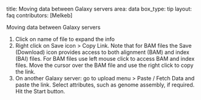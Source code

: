 title: Moving data between Galaxy servers
area: data
box_type: tip
layout: faq
contributors: [Melkeb]


Moving data between Galaxy servers

1. Click on name of file to expand the info
2. Right click on Save icon > Copy Link. Note that for BAM files the Save (Download) icon provides access to both alignment (BAM) and index (BAI) files. For BAM files use left mouse click to access BAM and index files. Move the cursor over the BAM file and use the right click to copy the link.
3. On another Galaxy server: go to upload menu > Paste / Fetch Data and paste the link. Select attributes, such as genome assembly, if required. Hit the Start button.
